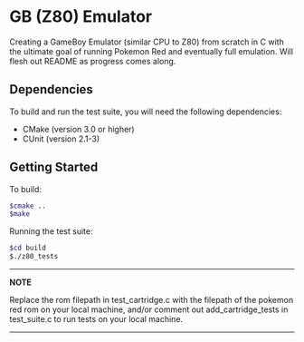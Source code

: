 # GB (Z80) Emulator
Creating a GameBoy Emulator (similar CPU to Z80) from scratch in C with the ultimate goal of running Pokemon Red and eventually full emulation. Will flesh out README as progress comes along.

## Dependencies

To build and run the test suite, you will need the following dependencies:

- CMake (version 3.0 or higher)
- CUnit (version 2.1-3)

## Getting Started

To build:

```bash
$cmake ..
$make
```
Running the test suite:
```bash
$cd build
$./z80_tests
```
---
**NOTE**

Replace the rom filepath in test_cartridge.c with the filepath of the pokemon red rom on your local machine, and/or comment out add_cartridge_tests in test_suite.c to run tests on your local machine.

---

